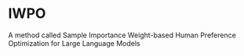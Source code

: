 # IWPO
A method called Sample Importance Weight-based Human Preference Optimization for Large Language Models
